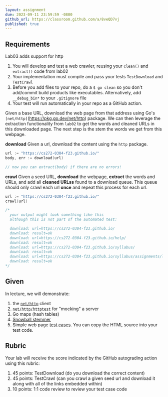 ```yaml
---
layout: assignment
due: 2023-09-11 23:59:59 -0800
github_url: https://classroom.github.com/a/8veQD7vj
published: true
---
```


## Requirements
Lab03 adds support for http

1. You will develop and test a web crawler, reusing your `clean()` and `extract()` code from lab02
1. Your implementation must compile and pass *your* tests `TestDownload` and `TestCrawl`
1. Before you add files to your repo, do a `$ go clean` so you don't add/commit build products like executables. Alternatively, add `__debug_bin*` to your `.gitignore` file
1. Your test will run automatically in your repo as a GitHub action.

Given a base URL, download the web page from that address using Go's `[net/http]`(https://pkg.go.dev/net/http) package. We can then leverage the 
extraction functionality from `lab02` to get the words and cleaned URLs in this downloaded page. The next 
step is the stem the words we get from this webpage.

**download** Given a url, download the content using the `http` package.
```go
url := "https://cs272-0304-f23.github.io/"
body, err := download(url)

// now you can extract(body) if there are no errors!
```

**crawl** Given a seed URL, **download** the webpage, **extract** the words and URLs, and add all **cleaned URLss** 
found to a download queue. This queue should only crawl each url **once** and repeat this process for each url.
```go
url := "https://cs272-0304-f23.github.io/"
crawl(url)

/*
  your output might look something like this
  although this is not part of the automated test:

  download: url=https://cs272-0304-f23.github.io/
  download: result=ok
  download: url=https://cs272-0304-f23.github.io/help/
  download: result=ok
  download: url=https://cs272-0304-f23.github.io/syllabus/
  download: result=ok
  download: url=https://cs272-0304-f23.github.io/syllabus/assignments/lab01.html
  download: result=ok
*/
```
## Given

In lecture, we will demonstrate:
1. the [`net/http`](https://pkg.go.dev/net/http) client
1. [`net/http/httptest`](https://pkg.go.dev/net/http/httptest) for "mocking" a server
1. Go maps (hash tables)
1. [Snowball stemmer](https://github.com/kljensen/snowball)
1. Simple web page [test cases](https://cs272-0304-f23.github.io/tests/lab03/). You can copy the HTML source into your test code.

## Rubric
Your lab will receive the score indicated by the GitHub autograding action using this rubric:
1. 45 points: TestDownload (do you download the correct content)
1. 45 points: TestCrawl (can you crawl a given seed url and download it along with all of the links embedded within)
1. 10 points: 1:1 code review to review your test case code
